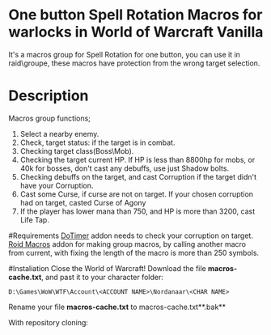 # One button Spell Rotation Macros for warlocks in World of Warcraft Vanilla
It's a macros group for Spell Rotation for one button, you can use it in raid\groupe, these macros have protection from the wrong target selection.

# Description
Macros group functions;
1) Select a nearby enemy.
2) Check, target status: if the target is in combat.
3) Checking target class(Boss\Mob).
4) Checking the target current HP. If HP is less than 8800hp for mobs, or 40k for bosses, don't cast any debuffs, use just Shadow bolts.
5) Checking debuffs on the target, and cast Corruption if the target didn't have your Corruption.
6) Cast some Curse, if curse are not on target. If your chosen corruption had on target, casted Curse of Agony
7) If the player has lower mana than 750, and HP is more than 3200, cast Life Tap.

#Requirements
[DoTimer](https://github.com/kc8pnd/DoTimer/) addon needs to check your corruption on target.
[Roid Macros](https://github.com/MarcelineVQ/Roid-Macros/) addon for making group macros, by calling another macro from current, with fixing the length of the macro is more than 250 symbols.

#Instaliation
Close the World of Warcraft!
Download the file **macros-cache.txt**, and past it to your character folder:
```
D:\Games\WoW\WTF\Account\<ACCOUNT NAME>\Nordanaar\<CHAR NAME>
```
Rename your file **macros-cache.txt** to macros-cache.txt**.bak**

With repository cloning:

